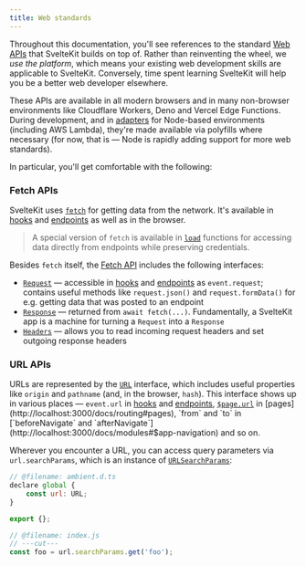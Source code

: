 ```yaml
---
title: Web standards
---
```


Throughout this documentation, you'll see references to the standard [Web APIs](https://developer.mozilla.org/en-US/docs/Web/API) that SvelteKit builds on top of. Rather than reinventing the wheel, we _use the platform_, which means your existing web development skills are applicable to SvelteKit. Conversely, time spent learning SvelteKit will help you be a better web developer elsewhere.

These APIs are available in all modern browsers and in many non-browser environments like Cloudflare Workers, Deno and Vercel Edge Functions. During development, and in [adapters](/docs/adapters) for Node-based environments (including AWS Lambda), they're made available via polyfills where necessary (for now, that is — Node is rapidly adding support for more web standards).

In particular, you'll get comfortable with the following:

### Fetch APIs

SvelteKit uses [`fetch`](https://developer.mozilla.org/en-US/docs/Web/API/fetch) for getting data from the network. It's available in [hooks](/docs/hooks) and [endpoints](/docs/routing#endpoints) as well as in the browser.

> A special version of `fetch` is available in [`load`](/docs/loading) functions for accessing data directly from endpoints while preserving credentials.

Besides `fetch` itself, the [Fetch API](https://developer.mozilla.org/en-US/docs/Web/API/Fetch_API) includes the following interfaces:

- [`Request`](https://developer.mozilla.org/en-US/docs/Web/API/Request) — accessible in [hooks](/docs/hooks) and [endpoints](/docs/routing#endpoints) as `event.request`; contains useful methods like `request.json()` and `request.formData()` for e.g. getting data that was posted to an endpoint
- [`Response`](https://developer.mozilla.org/en-US/docs/Web/API/Response) — returned from `await fetch(...)`. Fundamentally, a SvelteKit app is a machine for turning a `Request` into a `Response`
- [`Headers`](https://developer.mozilla.org/en-US/docs/Web/API/Headers) — allows you to read incoming request headers and set outgoing response headers

### URL APIs

URLs are represented by the [`URL`](https://developer.mozilla.org/en-US/docs/Web/API/URL) interface, which includes useful properties like `origin` and `pathname` (and, in the browser, `hash`). This interface shows up in various places — `event.url` in [hooks](/docs/hooks) and [endpoints](/docs/routing#endpoints), [`$page.url`](http://localhost:3000/docs/modules#$app-stores) in [pages](http://localhost:3000/docs/routing#pages), `from` and `to` in [`beforeNavigate` and `afterNavigate`](http://localhost:3000/docs/modules#$app-navigation) and so on.

Wherever you encounter a URL, you can access query parameters via `url.searchParams`, which is an instance of [`URLSearchParams`](https://developer.mozilla.org/en-US/docs/Web/API/URLSearchParams):

```js
// @filename: ambient.d.ts
declare global {
	const url: URL;
}

export {};

// @filename: index.js
// ---cut---
const foo = url.searchParams.get('foo');
```
